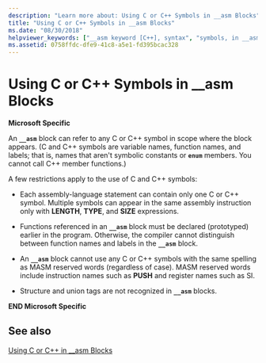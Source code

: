 ```yaml
---
description: "Learn more about: Using C or C++ Symbols in __asm Blocks"
title: "Using C or C++ Symbols in __asm Blocks"
ms.date: "08/30/2018"
helpviewer_keywords: ["__asm keyword [C++], syntax", "symbols, in __asm blocks", "Visual C, symbols in __asm blocks", "__asm keyword [C++], C/C++ elements in", "Visual C++, in __asm blocks"]
ms.assetid: 0758ffdc-dfe9-41c8-a5e1-fd395bcac328
---
```

# Using C or C++ Symbols in __asm Blocks

**Microsoft Specific**

An **`__asm`** block can refer to any C or C++ symbol in scope where the block appears. (C and C++ symbols are variable names, function names, and labels; that is, names that aren't symbolic constants or **`enum`** members. You cannot call C++ member functions.)

A few restrictions apply to the use of C and C++ symbols:

- Each assembly-language statement can contain only one C or C++ symbol. Multiple symbols can appear in the same assembly instruction only with **LENGTH**, **TYPE**, and **SIZE** expressions.

- Functions referenced in an **`__asm`** block must be declared (prototyped) earlier in the program. Otherwise, the compiler cannot distinguish between function names and labels in the **`__asm`** block.

- An **`__asm`** block cannot use any C or C++ symbols with the same spelling as MASM reserved words (regardless of case). MASM reserved words include instruction names such as **PUSH** and register names such as SI.

- Structure and union tags are not recognized in **`__asm`** blocks.

**END Microsoft Specific**

## See also

[Using C or C++ in __asm Blocks](../../assembler/inline/using-c-or-cpp-in-asm-blocks.md)<br/>
